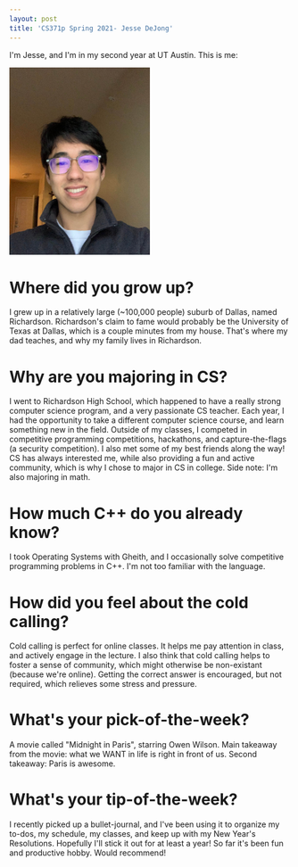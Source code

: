 ```yaml
---
layout: post
title: 'CS371p Spring 2021- Jesse DeJong'
---
```



I'm Jesse, and I'm in my second year at UT Austin. This is me:

<img src="/images/jesse-profile-photo-2.jpeg" alt="profile photo" width="50%"/>

# Where did you grow up?

I grew up in a relatively large (~100,000 people) suburb of Dallas, named Richardson.
Richardson's claim to fame would probably be the University of Texas at Dallas, which is a couple minutes from my house. That's where my dad teaches, and why my family lives in Richardson.

# Why are you majoring in CS?

I went to Richardson High School, which happened to have a really strong computer science program, and a very passionate CS teacher.
Each year, I had the opportunity to take a different computer science course, and learn something new in the field. Outside of my classes, I competed in competitive programming competitions, hackathons, and capture-the-flags (a security competition). I also met some of my best friends along the way! CS has always interested me, while also providing a fun and active community, which is why I chose to major in CS in college. Side note: I'm also majoring in math.

# How much C++ do you already know?

I took Operating Systems with Gheith, and I occasionally solve competitive programming problems in C++. I'm not too familiar with the language.

# How did you feel about the cold calling?

Cold calling is perfect for online classes. It helps me pay attention in class, and actively engage in the lecture. I also think that cold calling helps to foster a sense of community, which might otherwise be non-existant (because we're online). Getting the correct answer is encouraged, but not required, which relieves some stress and pressure.

# What's your pick-of-the-week?

A movie called "Midnight in Paris", starring Owen Wilson. Main takeaway from the movie: what we WANT in life is right in front of us. Second takeaway: Paris is awesome.

# What's your tip-of-the-week?

I recently picked up a bullet-journal, and I've been using it to organize my to-dos, my schedule, my classes, and keep up with my New Year's Resolutions. Hopefully I'll stick it out for at least a year! So far it's been fun and productive hobby. Would recommend!
